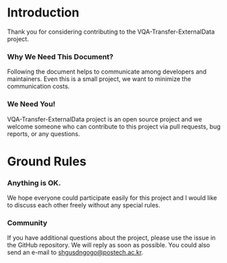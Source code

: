 # Introduction

Thank you for considering contributing to the VQA-Transfer-ExternalData project. 

### Why We Need This Document?

Following the document helps to communicate among developers and maintainers. Even this is a small project, we want to minimize the communication costs.

### We Need You!

VQA-Transfer-ExternalData project is an open source project and we welcome someone who can contribute to this project via pull requests, bug reports, or any questions.

# Ground Rules

### Anything is OK.

We hope everyone could participate easily for this project and I would like to discuss each other freely without any special rules.

### Community

If you have additional questions about the project, please use the issue in the GitHub repository. We will reply as soon as possible. You could also send an e-mail to shgusdngogo@postech.ac.kr. 
